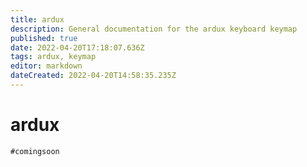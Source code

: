 ```yaml
---
title: ardux
description: General documentation for the ardux keyboard keymap
published: true
date: 2022-04-20T17:18:07.636Z
tags: ardux, keymap
editor: markdown
dateCreated: 2022-04-20T14:58:35.235Z
---
```


# ardux
`#comingsoon`